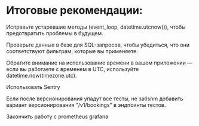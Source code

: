 # Итоговые рекомендации:

Исправьте устаревшие методы (event_loop, datetime.utcnow()), чтобы предотвратить проблемы в будущем.

Проверьте данные в базе для SQL-запросов, чтобы убедиться, что они соответствуют фильтрам, которые вы применяете.

Обратите внимание на использование времени в вашем приложении — если вы работаете с временем в UTC, используйте datetime.now(timezone.utc).

Использовать Sentry

Если после версионирования упадут все тесты, не забsnm добавить  вариант версионирования  "/v1/bookings" в эндпоинты тестов.

Закончить работу с prometheus grafana

